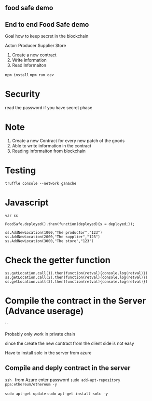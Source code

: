 
## food safe demo


## End to end Food Safe demo

Goal
how to keep secret in the blockchain

Actor:
Producer
Supplier
Store 

1. Create a  new contract
2. Write information
3. Read Informaiton

`npm install`
`npm run dev`


# Security
read the password if you have secret phase


# Note
1. Create a new Contract for every new patch of the goods
2. Able to write information in the contract
3. Reading informaiton from blockchain

# Testing
`truffle console --network ganache`

# Javascript
`var ss`

`FoodSafe.deployed().then(function(deployed){s = deployed;});`

`ss.AddNewLocation(1000,"The productor","123")`
`ss.AddNewLocation(2000,"The supplier","123")`
`ss.AddNewLocation(3000,"The store","123")`

# Check the getter function
`ss.getLocation.call(1).then(function(retval){console.log(retval)})`
`ss.getLocation.call(2).then(function(retval){console.log(retval)})`
`ss.getLocation.call(3).then(function(retval){console.log(retval)})`

# Compile the contract in the Server (Advance userage)
``



Probably only work in private chain

since the create the new contract from the client side is not easy

Have to install solc in the server from azure

## Compile and deply contract in the server
`ssh ` from Azure
enter password
`sudo add-apt-repository ppa:ethereum/ethereum -y`

`sudo apt-get update`
`sudo apt-get install solc -y`

